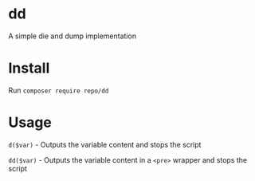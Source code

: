 # dd
A simple die and dump implementation

# Install
Run `composer require repo/dd`

# Usage
`d($var)` - Outputs the variable content and stops the script

`dd($var)` - Outputs the variable content in a `<pre>` wrapper and stops the script
